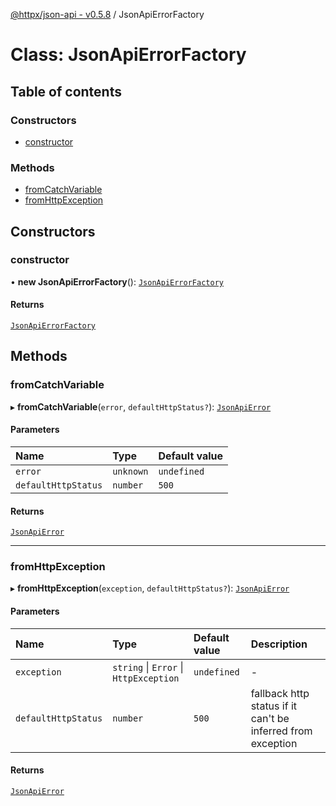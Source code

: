 [@httpx/json-api - v0.5.8](../README.md) / JsonApiErrorFactory

# Class: JsonApiErrorFactory

## Table of contents

### Constructors

- [constructor](JsonApiErrorFactory.md#constructor)

### Methods

- [fromCatchVariable](JsonApiErrorFactory.md#fromcatchvariable)
- [fromHttpException](JsonApiErrorFactory.md#fromhttpexception)

## Constructors

### constructor

• **new JsonApiErrorFactory**(): [`JsonApiErrorFactory`](JsonApiErrorFactory.md)

#### Returns

[`JsonApiErrorFactory`](JsonApiErrorFactory.md)

## Methods

### fromCatchVariable

▸ **fromCatchVariable**(`error`, `defaultHttpStatus?`): [`JsonApiError`](../README.md#jsonapierror)

#### Parameters

| Name | Type | Default value |
| :------ | :------ | :------ |
| `error` | `unknown` | `undefined` |
| `defaultHttpStatus` | `number` | `500` |

#### Returns

[`JsonApiError`](../README.md#jsonapierror)

___

### fromHttpException

▸ **fromHttpException**(`exception`, `defaultHttpStatus?`): [`JsonApiError`](../README.md#jsonapierror)

#### Parameters

| Name | Type | Default value | Description |
| :------ | :------ | :------ | :------ |
| `exception` | `string` \| `Error` \| `HttpException` | `undefined` | - |
| `defaultHttpStatus` | `number` | `500` | fallback http status if it can't be inferred from exception |

#### Returns

[`JsonApiError`](../README.md#jsonapierror)
